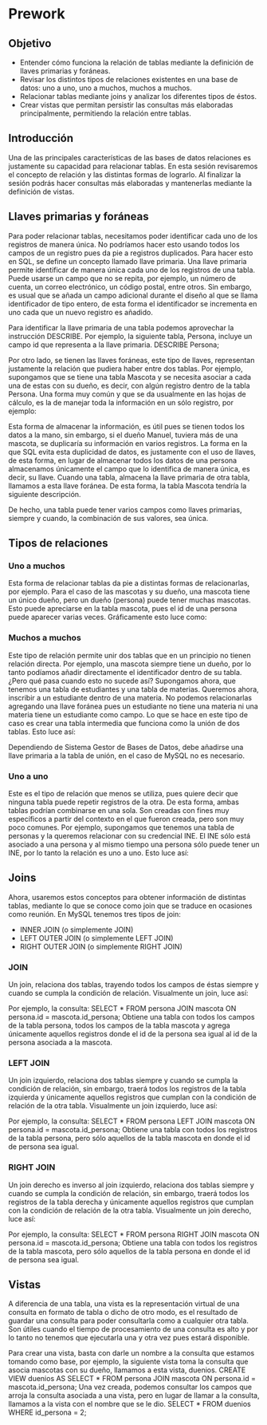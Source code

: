 # Prework

## Objetivo

- Entender cómo funciona la relación de tablas mediante la definición de llaves primarias y foráneas.
- Revisar los distintos tipos de relaciones existentes en una base de datos: uno a uno, uno a muchos, muchos a muchos.
- Relacionar tablas mediante joins y analizar los diferentes tipos de éstos.
- Crear vistas que permitan persistir las consultas más elaboradas principalmente, permitiendo la relación entre tablas.

## Introducción

Una de las principales características de las bases de datos relaciones es justamente su capacidad para relacionar tablas. En esta sesión revisaremos el concepto de relación y las distintas formas de lograrlo. Al finalizar la sesión podrás hacer consultas más elaboradas y mantenerlas mediante la definición de vistas.

## Llaves primarias y foráneas

Para poder relacionar tablas, necesitamos poder identificar cada uno de los registros de manera única. No podríamos hacer esto usando todos los campos de un registro pues da pie a registros duplicados. Para hacer esto en SQL, se define un concepto llamado llave primaria.
Una llave primaria permite identificar de manera única cada uno de los registros de una tabla. Puede usarse un campo que no se repita, por ejemplo, un número de cuenta, un correo electrónico, un código postal, entre otros. Sin embargo, es usual que se añada un campo adicional durante el diseño al que se llama identificador de tipo entero, de esta forma el identificador se incrementa en uno cada que un nuevo registro es añadido.

Para identificar la llave primaria de una tabla podemos aprovechar la instrucción DESCRIBE. Por ejemplo, la siguiente tabla, Persona, incluye un campo id que representa a la llave primaria.
DESCRIBE Persona;

Por otro lado, se tienen las llaves foráneas, este tipo de llaves, representan justamente la relación que pudiera haber entre dos tablas. Por ejemplo, supongamos que se tiene una tabla Mascota y se necesita asociar a cada una de estas con su dueño, es decir, con algún registro dentro de la tabla Persona.
Una forma muy común y que se da usualmente en las hojas de cálculo, es la de manejar toda la información en un sólo registro, por ejemplo:

Esta forma de almacenar la información, es útil pues se tienen todos los datos a la mano, sin embargo, si el dueño Manuel, tuviera más de una mascota, se duplicaría su información en varios registros.
La forma en la que SQL evita esta duplicidad de datos, es justamente con el uso de llaves, de esta forma, en lugar de almacenar todos los datos de una persona almacenamos únicamente el campo que lo identifica de manera única, es decir, su llave.
Cuando una tabla, almacena la llave primaria de otra tabla, llamamos a esta llave foránea. De esta forma, la tabla Mascota tendría la siguiente descripción.

De hecho, una tabla puede tener varios campos como llaves primarias, siempre y cuando, la combinación de sus valores, sea única.

## Tipos de relaciones

### Uno a muchos

Esta forma de relacionar tablas da pie a distintas formas de relacionarlas, por ejemplo. Para el caso de las mascotas y su dueño, una mascota tiene un único dueño, pero un dueño (persona) puede tener muchas mascotas. Esto puede apreciarse en la tabla mascota, pues el id de una persona puede aparecer varias veces. Gráficamente esto luce como:

### Muchos a muchos

Este tipo de relación permite unir dos tablas que en un principio no tienen relación directa. Por ejemplo, una mascota siempre tiene un dueño, por lo tanto podíamos añadir directamente el identificador dentro de su tabla. ¿Pero qué pasa cuando esto no sucede así?
Supongamos ahora, que tenemos una tabla de estudiantes y una tabla de materias. Queremos ahora, inscribir a un estudiante dentro de una materia. No podemos relacionarlas agregando una llave foránea pues un estudiante no tiene una materia ni una materia tiene un estudiante como campo.
Lo que se hace en este tipo de caso es crear una tabla intermedia que funciona como la unión de dos tablas. Esto luce así:

Dependiendo de Sistema Gestor de Bases de Datos, debe añadirse una llave primaria a la tabla de unión, en el caso de MySQL no es necesario.

### Uno a uno

Este es el tipo de relación que menos se utiliza, pues quiere decir que ninguna tabla puede repetir registros de la otra. De esta forma, ambas tablas podrían combinarse en una sola. Son creadas con fines muy específicos a partir del contexto en el que fueron creada, pero son muy poco comunes.
Por ejemplo, supongamos que tenemos una tabla de personas y la queremos relacionar con su credencial INE. El INE sólo está asociado a una persona y al mismo tiempo una persona sólo puede tener un INE, por lo tanto la relación es uno a uno. Esto luce así:

## Joins

Ahora, usaremos estos conceptos para obtener información de distintas tablas, mediante lo que se conoce como join que se traduce en ocasiones como reunión. En MySQL tenemos tres tipos de join:

- INNER JOIN (o simplemente JOIN)
- LEFT OUTER JOIN (o simplemente LEFT JOIN)
- RIGHT OUTER JOIN (o simplemente RIGHT JOIN)

### JOIN 

Un join, relaciona dos tablas, trayendo todos los campos de éstas siempre y cuando se cumpla la condición de relación. Visualmente un join, luce así:

Por ejemplo, la consulta:
SELECT * FROM persona JOIN mascota ON persona.id = mascota.id_persona;
Obtiene una tabla con todos los campos de la tabla persona, todos los campos de la tabla mascota y agrega únicamente aquellos registros donde el id de la persona sea igual al id de la persona asociada a la mascota.

### LEFT JOIN

Un join izquierdo, relaciona dos tablas siempre y cuando se cumpla la condición de relación, sin embargo, traerá todos los registros de la tabla izquierda y únicamente aquellos registros que cumplan con la condición de relación de la otra tabla. Visualmente un join izquierdo, luce así:

Por ejemplo, la consulta:
SELECT * FROM persona LEFT JOIN mascota ON persona.id = mascota.id_persona;
Obtiene una tabla con todos los registros de la tabla persona, pero sólo aquellos de la tabla mascota en donde el id de persona sea igual.

### RIGHT JOIN

Un join derecho es inverso al join izquierdo, relaciona dos tablas siempre y cuando se cumpla la condición de relación, sin embargo, traerá todos los registros de la tabla derecha y únicamente aquellos registros que cumplan con la condición de relación de la otra tabla. Visualmente un join derecho, luce así:

Por ejemplo, la consulta:
SELECT * FROM persona RIGHT JOIN mascota ON persona.id = mascota.id_persona;
Obtiene una tabla con todos los registros de la tabla mascota, pero sólo aquellos de la tabla persona en donde el id de persona sea igual.

## Vistas

A diferencia de una tabla, una vista es la representación virtual de una consulta en formato de tabla o dicho de otro modo, es el resultado de guardar una consulta para poder consultarla como a cualquier otra tabla. Son útiles cuando el tiempo de procesamiento de una consulta es alto y por lo tanto no tenemos que ejecutarla una y otra vez pues estará disponible.

Para crear una vista, basta con darle un nombre a la consulta que estamos tomando como base, por ejemplo, la siguiente vista toma la consulta que asocia mascotas con su dueño, llamamos a esta vista, duenios.
CREATE VIEW duenios AS SELECT * FROM persona JOIN mascota ON persona.id = mascota.id_persona;
Una vez creada, podemos consultar los campos que arroja la consulta asociada a una vista, pero en lugar de llamar a la consulta, llamamos a la vista con el nombre que se le dio.
SELECT * FROM duenios WHERE id_persona = 2;

